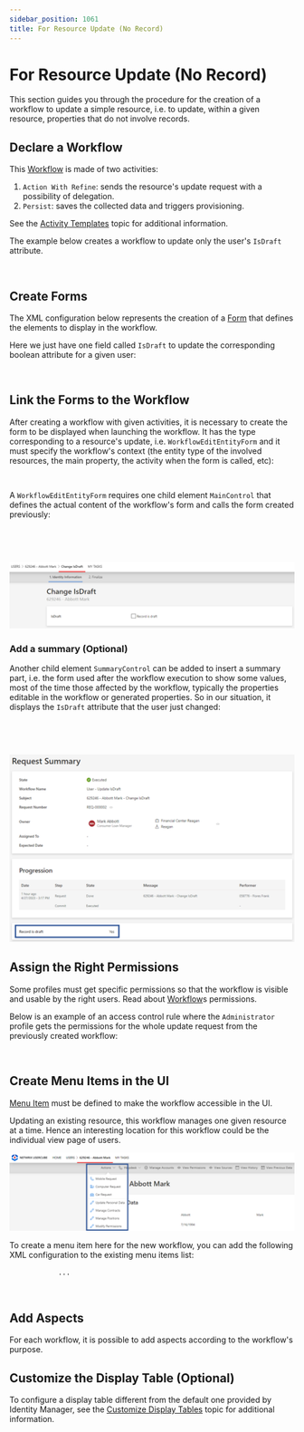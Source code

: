 ```yaml
---
sidebar_position: 1061
title: For Resource Update (No Record)
---
```


# For Resource Update (No Record)

This section guides you through the procedure for the creation of a workflow to update a simple resource, i.e. to update, within a given resource, properties that do not involve records.

## Declare a Workflow

This [Workflow](../../../toolkit/xml-configuration/workflows/workflow/index "Workflow") is made of two activities:

1. `Action With Refine`: sends the resource's update request with a possibility of delegation.
2. `Persist`: saves the collected data and triggers provisioning.

See the [Activity Templates](../../activity-templates/index "Activity Templates") topic for additional information.

The example below creates a workflow to update only the user's `IsDraft` attribute.

```
    

```
## Create Forms

The XML configuration below represents the creation of a [Form](../../../toolkit/xml-configuration/user-interface/form/index "Form") that defines the elements to display in the workflow.

Here we just have one field called `IsDraft` to update the corresponding boolean attribute for a given user:

```
        

```
## Link the Forms to the Workflow

After creating a workflow with given activities, it is necessary to create the form to be displayed when launching the workflow. It has the type corresponding to a resource's update, i.e. `WorkflowEditEntityForm` and it must specify the workflow's context (the entity type of the involved resources, the main property, the activity when the form is called, etc):

```


```
A `WorkflowEditEntityForm` requires one child element `MainControl` that defines the actual content of the workflow's form and calls the form created previously:

```

  


```
![UI Form](../../../../../../../../static/images/Usercube_6.2/Content/Resources/Images/HowTo_ResourceUpdateNo_form_V603.png)

### Add a summary (Optional)

Another child element `SummaryControl` can be added to insert a summary part, i.e. the form used after the workflow execution to show some values, most of the time those affected by the workflow, typically the properties editable in the workflow or generated properties. So in our situation, it displays the `IsDraft` attribute that the user just changed:

```
  
        


```
![UI Summary](../../../../../../../../static/images/Usercube_6.2/Content/Resources/Images/HowTo_ResourceUpdateNo_summary_V603.png)

## Assign the Right Permissions

Some profiles must get specific permissions so that the workflow is visible and usable by the right users.
Read about [Workflow](../../../toolkit/xml-configuration/workflows/workflow/index "Workflow")s permissions.

Below is an example of an access control rule where the `Administrator` profile gets the permissions for the whole update request from the previously created workflow:

```
        

```
## Create Menu Items in the UI

[Menu Item](../../../toolkit/xml-configuration/user-interface/menuitem/index "Menu Item") must be defined to make the workflow accessible in the UI.

Updating an existing resource, this workflow manages one given resource at a time. Hence an interesting location for this workflow could be the individual view page of users.

![Workflow Menu Items - User's Page](../../../../../../../../static/images/Usercube_6.2/Content/Resources/Images/MenuItems_userView_V603.png)

To create a menu item here for the new workflow, you can add the following XML configuration to the existing menu items list:

```
            ...
      
      

```
## Add Aspects

For each workflow, it is possible to add aspects according to the workflow's purpose.

## Customize the Display Table (Optional)

To configure a display table different from the default one provided by Identity Manager, see the [Customize Display Tables](../../../ui/how-tos/custom-display-table/index "Customize Display Tables") topic for additional information.